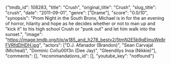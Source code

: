 {"tmdb_id": 108283, "title": "Crush", "original_title": "Crush", "slug_title": "crush", "date": "2011-09-01", "genre": ["Drame"], "score": "0.0/10", "synopsis": "Prom Night in the South Bronx, Michael is in for the an evening of horror, hilarity and hope as he decides whether or not to man up and \"kick it\" to his high school Crush or \"punk out\" and let him walk into the sunset.", "image": "https://image.tmdb.org/t/p/w185_and_h278_bestv2/5tmN2E5b9qElmuWe8rFVRfdDHDH.jpg", "actors": ["D.J. Afanador (Brandon)", "Sean Carvajal (Micheal)", "Dominic Col\u00f3n (Dee Jay)", "Gleendilys Inoa (Nikkie)"], "comments": [], "recommandations_id": [], "youtube_key": "notfound"}